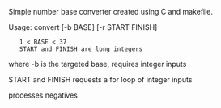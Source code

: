 Simple number base converter created using C and makefile.

Usage: convert [-b BASE] [-r START FINISH]

       1 < BASE < 37
       START and FINISH are long integers

where -b is the targeted base, requires integer inputs

START and FINISH requests a for loop of integer inputs

processes negatives
